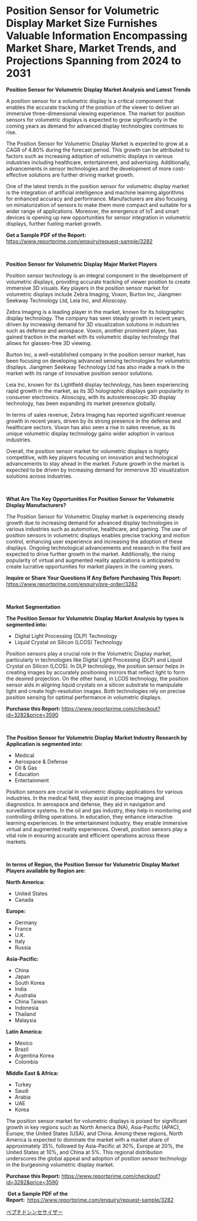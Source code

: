 <p><h1>Position Sensor for Volumetric Display Market Size Furnishes Valuable Information Encompassing Market Share, Market Trends, and Projections Spanning from 2024 to 2031</h1></p><p><strong>Position Sensor for Volumetric Display Market Analysis and Latest Trends</strong></p>
<p><p>A position sensor for a volumetric display is a critical component that enables the accurate tracking of the position of the viewer to deliver an immersive three-dimensional viewing experience. The market for position sensors for volumetric displays is expected to grow significantly in the coming years as demand for advanced display technologies continues to rise. </p><p>The Position Sensor for Volumetric Display Market is expected to grow at a CAGR of 4.80% during the forecast period. This growth can be attributed to factors such as increasing adoption of volumetric displays in various industries including healthcare, entertainment, and advertising. Additionally, advancements in sensor technologies and the development of more cost-effective solutions are further driving market growth.</p><p>One of the latest trends in the position sensor for volumetric display market is the integration of artificial intelligence and machine learning algorithms for enhanced accuracy and performance. Manufacturers are also focusing on miniaturization of sensors to make them more compact and suitable for a wider range of applications. Moreover, the emergence of IoT and smart devices is opening up new opportunities for sensor integration in volumetric displays, further fueling market growth.</p></p>
<p><strong>Get a Sample PDF of the Report:&nbsp;</strong> <a href="https://www.reportprime.com/enquiry/request-sample/3282">https://www.reportprime.com/enquiry/request-sample/3282</a></p>
<p>&nbsp;</p>
<p><strong>Position Sensor for Volumetric Display Major Market Players</strong></p>
<p><p>Position sensor technology is an integral component in the development of volumetric displays, providing accurate tracking of viewer position to create immersive 3D visuals. Key players in the position sensor market for volumetric displays include Zebra Imaging, Voxon, Burton Inc, Jiangmen Seekway Technology Ltd, Leia Inc, and Alioscopy.</p><p>Zebra Imaging is a leading player in the market, known for its holographic display technology. The company has seen steady growth in recent years, driven by increasing demand for 3D visualization solutions in industries such as defense and aerospace. Voxon, another prominent player, has gained traction in the market with its volumetric display technology that allows for glasses-free 3D viewing.</p><p>Burton Inc, a well-established company in the position sensor market, has been focusing on developing advanced sensing technologies for volumetric displays. Jiangmen Seekway Technology Ltd has also made a mark in the market with its range of innovative position sensor solutions.</p><p>Leia Inc, known for its Lightfield display technology, has been experiencing rapid growth in the market, as its 3D holographic displays gain popularity in consumer electronics. Alioscopy, with its autostereoscopic 3D display technology, has been expanding its market presence globally.</p><p>In terms of sales revenue, Zebra Imaging has reported significant revenue growth in recent years, driven by its strong presence in the defense and healthcare sectors. Voxon has also seen a rise in sales revenue, as its unique volumetric display technology gains wider adoption in various industries.</p><p>Overall, the position sensor market for volumetric displays is highly competitive, with key players focusing on innovation and technological advancements to stay ahead in the market. Future growth in the market is expected to be driven by increasing demand for immersive 3D visualization solutions across industries.</p></p>
<p>&nbsp;</p>
<p><strong>What Are The Key Opportunities For Position Sensor for Volumetric Display Manufacturers?</strong></p>
<p><p>The Position Sensor for Volumetric Display market is experiencing steady growth due to increasing demand for advanced display technologies in various industries such as automotive, healthcare, and gaming. The use of position sensors in volumetric displays enables precise tracking and motion control, enhancing user experience and increasing the adoption of these displays. Ongoing technological advancements and research in the field are expected to drive further growth in the market. Additionally, the rising popularity of virtual and augmented reality applications is anticipated to create lucrative opportunities for market players in the coming years.</p></p>
<p><strong>Inquire or Share Your Questions If Any Before Purchasing This Report:</strong> <a href="https://www.reportprime.com/enquiry/pre-order/3282">https://www.reportprime.com/enquiry/pre-order/3282</a></p>
<p>&nbsp;</p>
<p><strong>Market Segmentation</strong></p>
<p><strong>The Position Sensor for Volumetric Display Market Analysis by types is segmented into:</strong></p>
<p><ul><li>Digital Light Processing (DLP) Technology</li><li>Liquid Crystal on Silicon (LCOS) Technology</li></ul></p>
<p><p>Position sensors play a crucial role in the Volumetric Display market, particularly in technologies like Digital Light Processing (DLP) and Liquid Crystal on Silicon (LCOS). In DLP technology, the position sensor helps in creating images by accurately positioning mirrors that reflect light to form the desired projection. On the other hand, in LCOS technology, the position sensor aids in aligning liquid crystals on a silicon substrate to manipulate light and create high-resolution images. Both technologies rely on precise position sensing for optimal performance in volumetric displays.</p></p>
<p><strong>Purchase this Report:&nbsp;</strong><a href="https://www.reportprime.com/checkout?id=3282&price=3590">https://www.reportprime.com/checkout?id=3282&price=3590</a></p>
<p>&nbsp;</p>
<p><strong>The Position Sensor for Volumetric Display Market Industry Research by Application is segmented into:</strong></p>
<p><ul><li>Medical</li><li>Aerospace & Defense</li><li>Oil & Gas</li><li>Education</li><li>Entertainment</li></ul></p>
<p><p>Position sensors are crucial in volumetric display applications for various industries. In the medical field, they assist in precise imaging and diagnostics. In aerospace and defense, they aid in navigation and surveillance systems. In the oil and gas industry, they help in monitoring and controlling drilling operations. In education, they enhance interactive learning experiences. In the entertainment industry, they enable immersive virtual and augmented reality experiences. Overall, position sensors play a vital role in ensuring accurate and efficient operations across these markets.</p></p>
<p>&nbsp;</p>
<p><strong>In terms of Region, the Position Sensor for Volumetric Display Market Players available by Region are:</strong></p>
<p>
    <p> <strong> North America: </strong>
        <ul>
            <li>United States</li>
            <li>Canada</li>
        </ul>
        </p> 
    <p> <strong> Europe: </strong>
        <ul>
            <li>Germany</li>
            <li>France</li>
            <li>U.K.</li>
            <li>Italy</li>
            <li>Russia</li>
        </ul>
        </p> 
    <p> <strong> Asia-Pacific: </strong>
        <ul>
            <li>China</li>
            <li>Japan</li>
            <li>South Korea</li>
            <li>India</li>
            <li>Australia</li>
            <li>China Taiwan</li>
            <li>Indonesia</li>
            <li>Thailand</li>
            <li>Malaysia</li>
        </ul>
        </p> 
    <p> <strong> Latin America: </strong>
        <ul>
            <li>Mexico</li>
            <li>Brazil</li>
            <li>Argentina Korea</li>
            <li>Colombia</li>
        </ul>
        </p> 
    <p> <strong> Middle East & Africa: </strong>
        <ul>
            <li>Turkey</li>
            <li>Saudi</li>
            <li>Arabia</li>
            <li>UAE</li>
            <li>Korea</li>
        </ul>
    </p>
    </p>
<p><p>The position sensor market for volumetric displays is poised for significant growth in key regions such as North America (NA), Asia-Pacific (APAC), Europe, the United States (USA), and China. Among these regions, North America is expected to dominate the market with a market share of approximately 35%, followed by Asia-Pacific at 30%, Europe at 20%, the United States at 10%, and China at 5%. This regional distribution underscores the global appeal and adoption of position sensor technology in the burgeoning volumetric display market.</p></p>
<p><strong>Purchase this Report: </strong><a href="https://www.reportprime.com/checkout?id=3282&price=3590">https://www.reportprime.com/checkout?id=3282&price=3590</a></p>
<p>&nbsp;<strong>Get a Sample PDF of the Report:&nbsp;&nbsp;</strong><a href="https://www.reportprime.com/enquiry/request-sample/3282">https://www.reportprime.com/enquiry/request-sample/3282</a></p>
<p><strong></strong></p>
<p><p><a href="https://github.com/oqxogxyvqe90775/Market-Research-Report-List-1/blob/main/590061613604.md">ペプチドシンセサイザー</a></p></p>